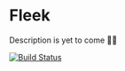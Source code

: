 # Fleek
Description is yet to come ✋🏽

[![Build Status](https://travis-ci.com/fabzer0/Fleek.svg?token=o5FixjM5zgdvtzqypdEW&branch=develop)](https://travis-ci.com/fabzer0/Fleek)
